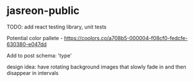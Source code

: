 # jasreon-public

TODO: add react testing library, unit tests

Potential color pallete - https://coolors.co/a708b5-000004-f08cf0-fedcfe-630380-e047dd

Add to post schema: 'type'

design idea: have rotating background images that slowly fade in and then disappear in intervals 
